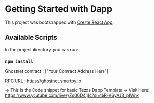 # Getting Started with Dapp

This project was bootstrapped with [Create React App](https://github.com/facebook/create-react-app).

## Available Scripts

In the project directory, you can run:

### `npm install`


Ghostnet contract : ["Your Contract Address Here"]

RPC URL : https://ghostnet.smartpy.io


-> This is the Code snippet for basic Tezos Dapp Template
-> Visit Here: https://www.youtube.com/live/yZs06D4tjI4?si=tbR-V6yAJ3_pIWnk